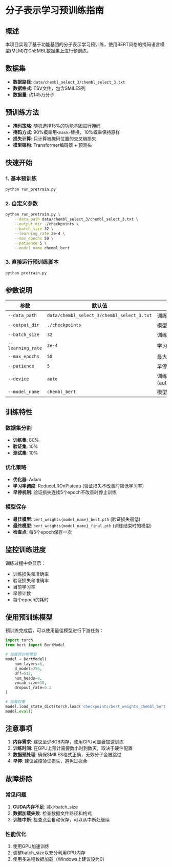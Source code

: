 # 分子表示学习预训练指南

## 概述
本项目实现了基于功能基团的分子表示学习预训练，使用BERT风格的掩码语言模型(MLM)在ChEMBL数据集上进行预训练。

## 数据集
- **数据路径**: `data/chembl_select_3/chembl_select_3.txt`
- **数据格式**: TSV文件，包含SMILES列
- **数据量**: 约145万分子

## 预训练方法
- **掩码策略**: 随机选择15%的功能基团进行掩码
- **掩码方式**: 90%概率用`<mask>`替换，10%概率保持原样
- **损失计算**: 只计算被掩码位置的交叉熵损失
- **模型架构**: Transformer编码器 + 预测头

## 快速开始

### 1. 基本预训练
```bash
python run_pretrain.py
```

### 2. 自定义参数
```bash
python run_pretrain.py \
    --data_path data/chembl_select_3/chembl_select_3.txt \
    --output_dir ./checkpoints \
    --batch_size 32 \
    --learning_rate 2e-4 \
    --max_epochs 50 \
    --patience 5 \
    --model_name chembl_bert
```

### 3. 直接运行预训练脚本
```bash
python pretrain.py
```

## 参数说明

| 参数 | 默认值 | 说明 |
|------|--------|------|
| `--data_path` | `data/chembl_select_3/chembl_select_3.txt` | 训练数据路径 |
| `--output_dir` | `./checkpoints` | 模型保存目录 |
| `--batch_size` | `32` | 训练批次大小 |
| `--learning_rate` | `2e-4` | 学习率 |
| `--max_epochs` | `50` | 最大训练轮数 |
| `--patience` | `5` | 早停耐心值 |
| `--device` | `auto` | 训练设备 (auto/cpu/cuda) |
| `--model_name` | `chembl_bert` | 模型名称 |

## 训练特性

### 数据集分割
- **训练集**: 80%
- **验证集**: 10% 
- **测试集**: 10%

### 优化策略
- **优化器**: Adam
- **学习率调度**: ReduceLROnPlateau (验证损失不改善时降低学习率)
- **早停机制**: 验证损失连续5个epoch不改善时停止训练

### 模型保存
- **最佳模型**: `bert_weights{model_name}_best.pth` (验证损失最低)
- **最终模型**: `bert_weights{model_name}_final.pth` (训练结束时的模型)
- **检查点**: 每5个epoch保存一次

## 监控训练进度

训练过程中会显示：
- 训练损失和准确率
- 验证损失和准确率
- 当前学习率
- 早停计数
- 每个epoch的耗时

## 使用预训练模型

预训练完成后，可以使用最佳模型进行下游任务：

```python
import torch
from bert import BertModel

# 加载预训练模型
model = BertModel(
    num_layers=6,
    d_model=256,
    dff=512,
    num_heads=8,
    vocab_size=18,
    dropout_rate=0.1
)

# 加载权重
model.load_state_dict(torch.load('checkpoints/bert_weights_chembl_bert_best.pth'))
model.eval()
```

## 注意事项

1. **内存需求**: 建议至少8GB内存，使用GPU可显著加速训练
2. **训练时间**: 在GPU上预计需要数小时到数天，取决于硬件配置
3. **数据预处理**: 确保SMILES格式正确，无效分子会被跳过
4. **早停**: 建议监控验证损失，避免过拟合

## 故障排除

### 常见问题
1. **CUDA内存不足**: 减小batch_size
2. **数据加载失败**: 检查数据文件路径和格式
3. **训练中断**: 检查点会自动保存，可以从中断处继续

### 性能优化
1. 使用GPU加速训练
2. 调整batch_size以充分利用GPU内存
3. 使用多进程数据加载（Windows上建议设为0）
